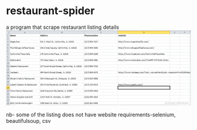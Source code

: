 # restaurant-spider
a program that scrape restaurant listing details 
![alt text](https://github.com/fredcodee/restaurant-spider/blob/master/restuarant.png)

nb- some of the listing does not have website
requirements-selenium, beautifulsoup, csv
